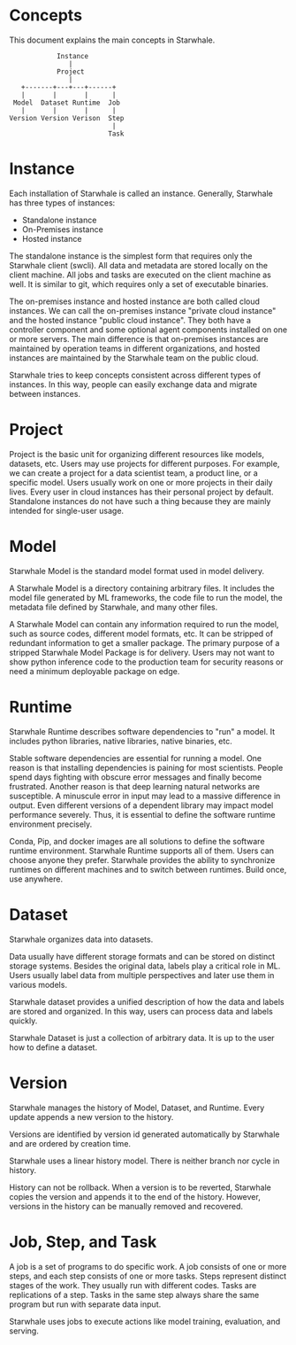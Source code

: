 # Concepts

This document explains the main concepts in Starwhale.

```
            Instance
               |
            Project
               |
   +-------+---+---+------+
   |       |       |      |
 Model  Dataset Runtime  Job
   |       |       |      |
Version Version Verison  Step
                          |
                         Task
```

# Instance

Each installation of Starwhale is called an instance. Generally, Starwhale has three types of instances:
- Standalone instance
- On-Premises instance
- Hosted instance

The standalone instance is the simplest form that requires only the Starwhale client (swcli). All data and metadata are stored locally on the client machine. All jobs and tasks are executed on the client machine as well. It is similar to git, which requires only a set of executable binaries.

The on-premises instance and hosted instance are both called cloud instances. We can call the on-premises instance "private cloud instance" and the hosted instance "public cloud instance". They both have a controller component and some optional agent components installed on one or more servers. The main difference is that on-premises instances are maintained by operation teams in different organizations, and hosted instances are maintained by the Starwhale team on the public cloud.

Starwhale tries to keep concepts consistent across different types of instances. In this way, people can easily exchange data and migrate between instances.

# Project

Project is the basic unit for organizing different resources like models, datasets, etc. 
Users may use projects for different purposes. For example, we can create a project for a data scientist team, a product line, or a specific model. Users usually work on one or more projects in their daily lives.
Every user in cloud instances has their personal project by default. Standalone instances do not have such a thing because they are mainly intended for single-user usage.

# Model

Starwhale Model is the standard model format used in model delivery. 

A Starwhale Model is a directory containing arbitrary files. It includes the model file generated by ML frameworks, the code file to run the model, the metadata file defined by Starwhale, and many other files.

A Starwhale Model can contain any information required to run the model, such as source codes, different model formats, etc. It can be stripped of redundant information to get a smaller package. The primary purpose of a stripped Starwhale Model Package is for delivery. Users may not want to show python inference code to the production team for security reasons or need a minimum deployable package on edge.

# Runtime

Starwhale Runtime describes software dependencies to "run" a model. It includes python libraries, native libraries, native binaries, etc.

Stable software dependencies are essential for running a model. One reason is that installing dependencies is paining for most scientists. People spend days fighting with obscure error messages and finally become frustrated. Another reason is that deep learning natural networks are susceptible. A minuscule error in input may lead to a massive difference in output. Even different versions of a dependent library may impact model performance severely. Thus, it is essential to define the software runtime environment precisely.

Conda, Pip, and docker images are all solutions to define the software runtime environment. Starwhale Runtime supports all of them. Users can choose anyone they prefer.
Starwhale provides the ability to synchronize runtimes on different machines and to switch between runtimes. Build once, use anywhere.

# Dataset

Starwhale organizes data into datasets. 

Data usually have different storage formats and can be stored on distinct storage systems. Besides the original data, labels play a critical role in ML. Users usually label data from multiple perspectives and later use them in various models.

Starwhale dataset provides a unified description of how the data and labels are stored and organized. In this way, users can process data and labels quickly.

Starwhale Dataset is just a collection of arbitrary data. It is up to the user how to define a dataset. 

# Version

Starwhale manages the history of Model, Dataset, and Runtime. Every update appends a new version to the history.

Versions are identified by version id generated automatically by Starwhale and are ordered by creation time.

Starwhale uses a linear history model. There is neither branch nor cycle in history.

History can not be rollback. When a version is to be reverted, Starwhale copies the version and appends it to the end of the history. However, versions in the history can be manually removed and recovered.

# Job, Step, and Task

A job is a set of programs to do specific work. A job consists of one or more steps, and each step consists of one or more tasks. Steps represent distinct stages of the work. They usually run with different codes. Tasks are replications of a step. Tasks in the same step always share the same program but run with separate data input.

Starwhale uses jobs to execute actions like model training, evaluation, and serving.
